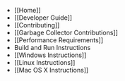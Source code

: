 * [[Home]]
* [[Developer Guide]]
 * [[Contributing]]
 * [[Garbage Collector Contributions]]
 * [[Performance Requirements]]
* Build and Run Instructions
 * [[Windows Instructions]]
 * [[Linux Instructions]]
 * [[Mac OS X Instructions]]